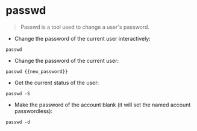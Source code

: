 # passwd

> Passwd is a tool used to change a user's password.

- Change the password of the current user interactively:

`passwd`

- Change the password of the current user:

`passwd {{new_password}}`

- Get the current status of the user:

`passwd -S`

- Make the password of the account blank (it will set the named account passwordless):

`passwd -d`
